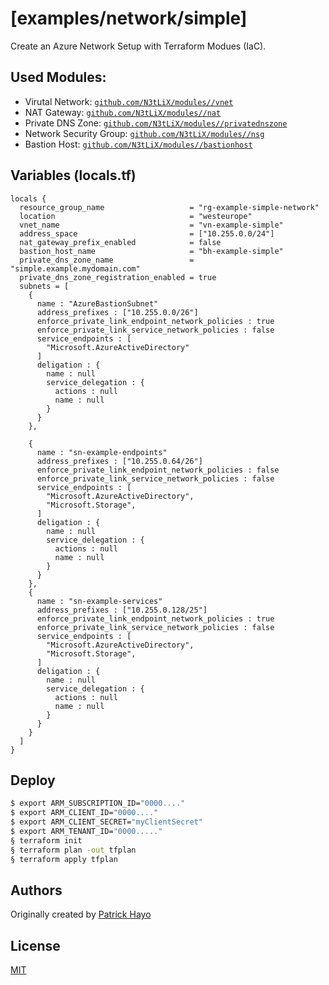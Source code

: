 # [examples/network/simple]

Create an Azure Network Setup with Terraform Modues (IaC).

## Used Modules:

- Virutal Network: [```github.com/N3tLiX/modules//vnet```](https://github.com/N3tLiX/azure-terraform-vnet.git)
- NAT Gateway: [```github.com/N3tLiX/modules//nat```](https://github.com/N3tLiX/azure-terraform-nat-gateway.git)
- Private DNS Zone: [```github.com/N3tLiX/modules//privatednszone```](https://github.com/N3tLiX/azure-terraform-private-dns-zone.git)
- Network Security Group: [```github.com/N3tLiX/modules//nsg```](https://github.com/N3tLiX/azure-terraform-nsg.git)
- Bastion Host: [```github.com/N3tLiX/modules//bastionhost```](https://github.com/N3tLiX/azure-terraform-bastion-host.git)

## Variables (locals.tf)

```hcl
locals {
  resource_group_name                   = "rg-example-simple-network"
  location                              = "westeurope"
  vnet_name                             = "vn-example-simple"
  address_space                         = ["10.255.0.0/24"]
  nat_gateway_prefix_enabled            = false
  bastion_host_name                     = "bh-example-simple"
  private_dns_zone_name                 = "simple.example.mydomain.com"
  private_dns_zone_registration_enabled = true
  subnets = [
    {
      name : "AzureBastionSubnet"
      address_prefixes : ["10.255.0.0/26"]
      enforce_private_link_endpoint_network_policies : true
      enforce_private_link_service_network_policies : false
      service_endpoints : [
        "Microsoft.AzureActiveDirectory"
      ]
      deligation : {
        name : null
        service_delegation : {
          actions : null
          name : null
        }
      }
    },

    {
      name : "sn-example-endpoints"
      address_prefixes : ["10.255.0.64/26"]
      enforce_private_link_endpoint_network_policies : false
      enforce_private_link_service_network_policies : false
      service_endpoints : [
        "Microsoft.AzureActiveDirectory",
        "Microsoft.Storage",
      ]
      deligation : {
        name : null
        service_delegation : {
          actions : null
          name : null
        }
      }
    },
    {
      name : "sn-example-services"
      address_prefixes : ["10.255.0.128/25"]
      enforce_private_link_endpoint_network_policies : true
      enforce_private_link_service_network_policies : false
      service_endpoints : [
        "Microsoft.AzureActiveDirectory",
        "Microsoft.Storage",
      ]
      deligation : {
        name : null
        service_delegation : {
          actions : null
          name : null
        }
      }
    }
  ]
}
```

## Deploy

```sh
$ export ARM_SUBSCRIPTION_ID="0000...."
$ export ARM_CLIENT_ID="0000...."
$ export ARM_CLIENT_SECRET="myClientSecret"
$ export ARM_TENANT_ID="0000....."
§ terraform init
§ terraform plan -out tfplan
§ terraform apply tfplan
```

## Authors

Originally created by [Patrick Hayo](http://github.com/adminph-de)

## License

[MIT](LICENSE)